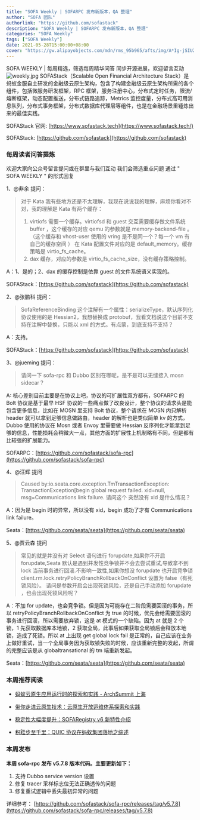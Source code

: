 ```yaml
---
title: "SOFA Weekly | SOFARPC 发布新版本，QA 整理"
author: "SOFA 团队"
authorlink: "https://github.com/sofastack"
description: "SOFA Weekly | SOFARPC 发布新版本，QA 整理"
categories: "SOFA Weekly"
tags: ["SOFA Weekly"]
date: 2021-05-28T15:00:00+08:00
cover: "https://gw.alipayobjects.com/mdn/rms_95b965/afts/img/A*Ig-jSIUZWx0AAAAAAAAAAAAAARQnAQ"
---
```


SOFA WEEKLY | 每周精选，筛选每周精华问答
同步开源进展，欢迎留言互动
![weekly.jpg](https://gw.alipayobjects.com/mdn/rms_95b965/afts/img/A*ARgKS6SuU7YAAAAAAAAAAAAAARQnAQ)
SOFAStack（Scalable Open Financial Architecture Stack）是蚂蚁金服自主研发的金融级云原生架构，包含了构建金融级云原生架构所需的各个组件，包括微服务研发框架，RPC 框架，服务注册中心，分布式定时任务，限流/熔断框架，动态配置推送，分布式链路追踪，Metrics 监控度量，分布式高可用消息队列，分布式事务框架，分布式数据库代理层等组件，也是在金融场景里锤炼出来的最佳实践。

SOFAStack 官网: [https://www.sofastack.tech](https://www.sofastack.tech/)

SOFAStack: [https://github.com/sofastack](https://github.com/sofastack)

### 每周读者问答提炼

欢迎大家向公众号留言提问或在群里与我们互动
我们会筛选重点问题
通过 " SOFA WEEKLY " 的形式回复

1、@非余 提问：

> 对于 Kata 我有些地方还是不太理解，我现在说说我的理解，麻烦你看对不 对，我的理解是 Kata 有两个缓存：
>
> 1. virtiofs 需要一个缓存。virtiofsd 和 guest 交互需要缓存做文件系统 buffer ，这个缓存的对应 qemu 的参数就是 memory-backend-file 。（这个缓存和 vhost-user 使用的 vring 是不是同一个？每一个 vm
> 有自己的缓存空间 ） 在 Kata 配置文件对应的是 default_memory。缓存策略是 virtio_fs_cache。
> 2. dax 缓存，对应的参数是 virtio_fs_cache_size，没有缓存策略控制。

A：1、是的；2、dax 的缓存控制是依靠 guest 的文件系统语义实现的。

SOFAStack：[https://github.com/sofastack](https://github.com/sofastack)

2、@张鹏科 提问：

> SofaReferenceBinding 这个注解有一个属性：serializeType，默认序列化协议使用的是
> Hessian2，我想替换成 protobuf，我看文档说这个目前不支持在注解中替换，只能以 xml 的方式。有点蒙，到底支持不支持？

A：支持。

SOFAStack：[https://github.com/sofastack](https://github.com/sofastack)

3、@jueming 提问：

> 请问一下 sofa-rpc 和 Dubbo 区别在哪呢，是不是可以无缝接入 mosn sidecar？

A: 核心差别目前主要是在协议上吧，协议的可扩展性双方都有，SOFARPC 的 Bolt 协议是基于最早 HSF 协议的一些痛点做了改良设计，整个协议的请求头是能包含更多信息，比如在 MOSN 里支持 Bolt 协议，整个请求在 MOSN 内只解析 header 就可以拿到足够信息做路由，header 的解析也是类似简单 kv 的方式，Dubbo 使用的协议在 Mosn 或者 Envoy 里需要做 Hessian 反序列化才能拿到足够的信息，性能损耗会稍微大一点，其他方面的扩展性上机制略有不同，但是都有比较强的扩展能力。

SOFARPC：[https://github.com/sofastack/sofa-rpc](https://github.com/sofastack/sofa-rpc)

4、@汪辉 提问

> Caused by:io.seata.core.exception.TmTransactionException:
> TransactionException[begin global request failed. xid=null,
> msg=Communications link failure. 请问这个 突然没有 xid 是什么情况？

A：因为是 begin 时的异常，所以没有 xid，begin 成功了才有 Communications link failure。

Seata：[https://github.com/seata/seata](https://github.com/seata/seata)

5、@贾云森 提问

> 常见的就是并没有对 Select 语句进行 forupdate,如果你不开启 forupdate,Seata 默认是遇到并发性竞争锁并不会去尝试重试,导致拿不到 lock 当前事务进行回滚.不影响一致性,如果你想没 forupdate
也开启竞争锁 client.rm.lock.retryPolicyBranchRollbackOnConflict 设置为
false（有死锁风险）。 请问是参数开启会出现死锁风险，还是自己手动添加 forupdate ，也会出现死锁风险呢？

A：不加 for update，也会竞争锁。但是因为可能存在二阶段需要回滚的事务，所以 retryPolicyBranchRollbackOnConflict 为 true 的时候，优先会给需要回滚的事务进行回滚，所以需要放弃锁，这是 at 模式的一个缺陷。因为 at 就是 2 个锁，1 先获取数据库本地锁，2 获取全局，此事后如果获取全局锁后会释放本地锁，造成了死锁。所以 at 上出现 get global lock fail 是正常的，自己应该在业务上做好重试，当一个全局事务因为获取锁失败的时候，应该重新完整的发起，所谓的完整应该是从 globaltransational 的 tm 端重新发起。

Seata：[https://github.com/seata/seata](https://github.com/seata/seata)

### 本周推荐阅读

- [蚂蚁云原生应用运行时的探索和实践 - ArchSummit 上海](https://mp.weixin.qq.com/s?__biz=MzUzMzU5Mjc1Nw==&mid=2247488131&idx=1&sn=cd0b101c2db86b1d28e9f4fe07b0446e&chksm=faa0fd59cdd7744f14deeffd3939d386cff6cecdde512aa9ad00cef814c033355ac792001377&scene=21)

- [带你走进云原生技术：云原生开放运维体系探索和实践](https://mp.weixin.qq.com/s?__biz=MzUzMzU5Mjc1Nw==&mid=2247488044&idx=1&sn=ef6300d4b451723aa5001cd3deb17fbc&chksm=faa0fdf6cdd774e03ccd9130099674720a81e7e109ecf810af147e08778c6582636769646490&scene=21)

- [稳定性大幅度提升：SOFARegistry v6 新特性介绍](https://mp.weixin.qq.com/s?__biz=MzUzMzU5Mjc1Nw==&mid=2247487799&idx=1&sn=3f2c120cd6d6e653e0d7c2805e2935ae&chksm=faa0feedcdd777fbebe262adc8ce044455e2056945460d06b5d3af3588dfd3403ca2a976fa37&scene=21)

- [积跬步至千里：QUIC 协议在蚂蚁集团落地之综述](https://mp.weixin.qq.com/s?__biz=MzUzMzU5Mjc1Nw==&mid=2247487717&idx=1&sn=ca9452cdc10989f61afbac2f012ed712&chksm=faa0ff3fcdd77629d8e5c8f6c42af3b4ea227ee3da3d5cdf297b970f51d18b8b1580aac786c3&scene=21)

### 本周发布

**本周 sofa-rpc 发布 v5.7.8 版本代码。主要更新如下：**

1. 支持 Dubbo service version 设置
2. 修复 tracer 采样标志位无法正确透传的问题
3. 修复重试逻辑中丢失最初异常的问题

详细参考：
[https://github.com/sofastack/sofa-rpc/releases/tag/v5.7.8](https://github.com/sofastack/sofa-rpc/releases/tag/v5.7.8)
